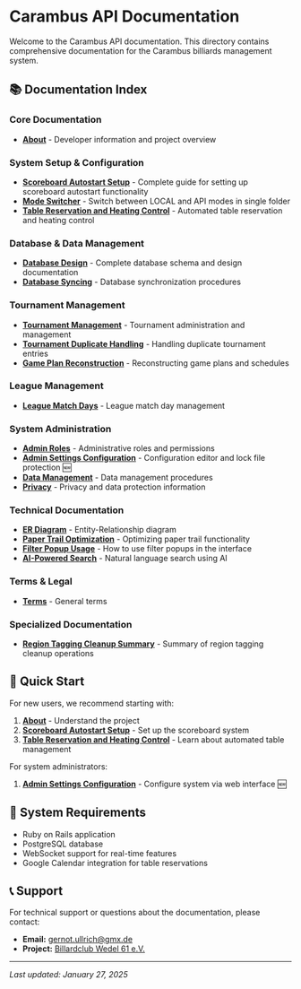 # Carambus API Documentation

Welcome to the Carambus API documentation. This directory contains comprehensive documentation for the Carambus billiards management system.

## 📚 Documentation Index

### Core Documentation
- **[About](about.md)** - Developer information and project overview

### System Setup & Configuration
- **[Scoreboard Autostart Setup](scoreboard_autostart_setup.md)** - Complete guide for setting up scoreboard autostart functionality
- **[Mode Switcher](mode_switcher.md)** - Switch between LOCAL and API modes in single folder
- **[Table Reservation and Heating Control](table_reservation_heating_control.md)** - Automated table reservation and heating control

### Database & Data Management
- **[Database Design](database_design.md)** - Complete database schema and design documentation
- **[Database Syncing](database_syncing.md)** - Database synchronization procedures

### Tournament Management
- **[Tournament Management](tournament.md)** - Tournament administration and management
- **[Tournament Duplicate Handling](tournament_duplicate_handling.md)** - Handling duplicate tournament entries
- **[Game Plan Reconstruction](game_plan_reconstruction.md)** - Reconstructing game plans and schedules

### League Management
- **[League Match Days](league.md)** - League match day management

### System Administration
- **[Admin Roles](admin_roles.md)** - Administrative roles and permissions
- **[Admin Settings Configuration](ADMIN_SETTINGS_CONFIGURATION.md)** - Configuration editor and lock file protection 🆕
- **[Data Management](data_management.md)** - Data management procedures
- **[Privacy](privacy.md)** - Privacy and data protection information

### Technical Documentation
- **[ER Diagram](er_diagram.md)** - Entity-Relationship diagram
- **[Paper Trail Optimization](paper_trail_optimization.md)** - Optimizing paper trail functionality
- **[Filter Popup Usage](filter_popup_usage.md)** - How to use filter popups in the interface
- **[AI-Powered Search](ai_search.en.md)** - Natural language search using AI

### Terms & Legal
- **[Terms](terms.md)** - General terms

### Specialized Documentation
- **[Region Tagging Cleanup Summary](region_tagging_cleanup_summary.md)** - Summary of region tagging cleanup operations

## 🚀 Quick Start

For new users, we recommend starting with:
1. **[About](about.md)** - Understand the project
2. **[Scoreboard Autostart Setup](scoreboard_autostart_setup.md)** - Set up the scoreboard system
3. **[Table Reservation and Heating Control](table_reservation_heating_control.md)** - Learn about automated table management

For system administrators:
1. **[Admin Settings Configuration](ADMIN_SETTINGS_CONFIGURATION.md)** - Configure system via web interface 🆕

## 🔧 System Requirements

- Ruby on Rails application
- PostgreSQL database
- WebSocket support for real-time features
- Google Calendar integration for table reservations

## 📞 Support

For technical support or questions about the documentation, please contact:
- **Email:** gernot.ullrich@gmx.de
- **Project:** [Billardclub Wedel 61 e.V.](http://www.billardclub-wedel.de/)

---

*Last updated: January 27, 2025* 